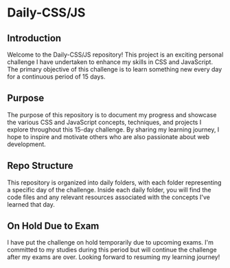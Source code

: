 # Daily-CSS/JS

## Introduction
Welcome to the Daily-CSS/JS repository! This project is an exciting personal challenge I have undertaken to enhance my skills in CSS and JavaScript. The primary objective of this challenge is to learn something new every day for a continuous period of 15 days.

## Purpose
The purpose of this repository is to document my progress and showcase the various CSS and JavaScript concepts, techniques, and projects I explore throughout this 15-day challenge. By sharing my learning journey, I hope to inspire and motivate others who are also passionate about web development.

## Repo Structure
This repository is organized into daily folders, with each folder representing a specific day of the challenge. Inside each daily folder, you will find the code files and any relevant resources associated with the concepts I've learned that day.


## On Hold Due to Exam
I have put the challenge on hold temporarily due to upcoming exams. I'm committed to my studies during this period but will continue the challenge after my exams are over. Looking forward to resuming my learning journey!

